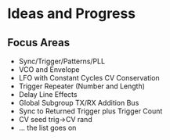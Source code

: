Ideas and Progress
===

Focus Areas
---

* Sync/Trigger/Patterns/PLL
* VCO and Envelope
* LFO with Constant Cycles CV Conservation
* Trigger Repeater (Number and Length)
* Delay Line Effects
* Global Subgroup TX/RX Addition Bus
* Sync to Returned Trigger plus Trigger Count
* CV seed trig->CV rand
* ... the list goes on